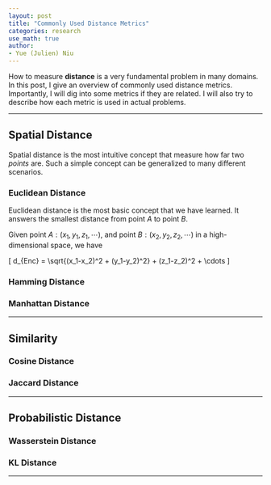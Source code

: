 ```yaml
---
layout: post
title: "Commonly Used Distance Metrics"
categories: research
use_math: true
author:
- Yue (Julien) Niu
---
```


How to measure **distance** is a very fundamental problem in many domains. In this post, I give an overview of commonly used distance metrics.
Importantly, I will dig into some metrics if they are related. I will also try to describe how each metric is used in actual problems. 

---

## Spatial Distance

Spatial distance is the most intuitive concept that measure how far two *points* are. 
Such a simple concept can be generalized to many different scenarios. 

### Euclidean Distance

Euclidean distance is the most basic concept that we have learned. 
It answers the smallest distance from point $A$ to point $B$.

Given point $A: (x_1, y_1, z_1, \cdots)$, and point $B: (x_2, y_2, z_2, \cdots)$ in a high-dimensional space, we have

\[ d_{Enc} = \sqrt{(x_1-x_2)^2 + (y_1-y_2)^2} + (z_1-z_2)^2 + \cdots \]

### Hamming Distance

### Manhattan Distance

---

## Similarity 

### Cosine Distance

### Jaccard Distance

---

## Probabilistic Distance

### Wasserstein Distance

### KL Distance

---
